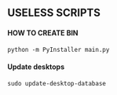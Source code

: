 ## USELESS SCRIPTS
#### HOW TO CREATE BIN
```
python -m PyInstaller main.py
```

#### Update desktops
```
sudo update-desktop-database
```